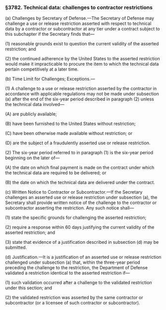 ### §3782. Technical data: challenges to contractor restrictions ###

(a) Challenges by Secretary of Defense.—The Secretary of Defense may challenge a use or release restriction asserted with respect to technical data by a contractor or subcontractor at any tier under a contract subject to this subchapter if the Secretary finds that—

(1) reasonable grounds exist to question the current validity of the asserted restriction; and

(2) the continued adherence by the United States to the asserted restriction would make it impracticable to procure the item to which the technical data pertain competitively at a later time.

(b) Time Limit for Challenges; Exceptions.—

(1) A challenge to a use or release restriction asserted by the contractor in accordance with applicable regulations may not be made under subsection (a) after the end of the six-year period described in paragraph (2) unless the technical data involved—

(A) are publicly available;

(B) have been furnished to the United States without restriction;

(C) have been otherwise made available without restriction; or

(D) are the subject of a fraudulently asserted use or release restriction.

(2) The six-year period referred to in paragraph (1) is the six-year period beginning on the later of—

(A) the date on which final payment is made on the contract under which the technical data are required to be delivered; or

(B) the date on which the technical data are delivered under the contract.

(c) Written Notice to Contractor or Subcontractor.—If the Secretary challenges an asserted use or release restriction under subsection (a), the Secretary shall provide written notice of the challenge to the contractor or subcontractor asserting the restriction. Any such notice shall—

(1) state the specific grounds for challenging the asserted restriction;

(2) require a response within 60 days justifying the current validity of the asserted restriction; and

(3) state that evidence of a justification described in subsection (d) may be submitted.

(d) Justification.—It is a justification of an asserted use or release restriction challenged under subsection (a) that, within the three-year period preceding the challenge to the restriction, the Department of Defense validated a restriction identical to the asserted restriction if—

(1) such validation occurred after a challenge to the validated restriction under this section; and

(2) the validated restriction was asserted by the same contractor or subcontractor (or a licensee of such contractor or subcontractor).